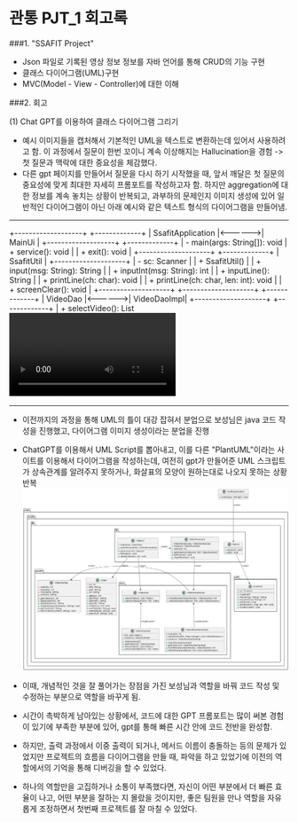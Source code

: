 # 관통 PJT_1 회고록


###1. "SSAFIT Project"
- Json 파일로 기록된 영상 정보 정보를 자바 언어를 통해 CRUD의 기능 구현
- 클래스 다이어그램(UML)구현
- MVC(Model - View - Controller)에 대한 이해


###2. 회고

(1) Chat GPT를 이용하여 클래스 다이어그램 그리기
- 예시 이미지들을 캡처해서 기본적인 UML을 텍스트로 변환하는데 있어서 사용하려고 함. 이 과정에서 질문이 한번 꼬이니 계속 이상해지는 Hallucination을 경험 -> 첫 질문과 맥락에 대한 중요성을 체감했다.
- 다른 gpt 페이지를 만들어서 질문을 다시 하기 시작했을 때, 앞서 깨달은 첫 질문의 중요성에 맞게 최대한 자세히 프롬포트를 작성하고자 함. 하지만  aggregation에 대한 정보를 계속 놓치는 상황이 반복되고, 과부하의 문제인지 이미지 생성에 있어 일반적인 다이어그램이 아닌 아래 예시와 같은 텍스트 형식의 다이어그램을 만들어냄.

-----------------

+-------------------+        +-------------+
| SsafitApplication |<------>| MainUi      |
+-------------------+        +-------------+
| - main(args: String[]): void | + service(): void |
                            | + exit(): void    |
+--------------------+       +-------------+
| SsafitUtil         |
+--------------------+
| - sc: Scanner      |
| + SsafitUtil()     |
| + input(msg: String): String  |
| + inputInt(msg: String): int  |
| + inputLine(): String         |
| + printLine(ch: char): void   |
| + printLine(ch: char, len: int): void |
| + screenClear(): void         |
+--------------------+
+--------------------+        +-------------+
| VideoDao           |<------>| VideoDaoImpl|
+--------------------+        +-------------+
| + selectVideo(): List<Video>  | - list: List<Video> |
| + selectVideoByNo(no: int): Video | - instance: VideoDaoImpl |
                                | + getInstance(): VideoDaoImpl |
                                | + selectVideo(): List<Video>  |
                                | + selectVideoByNo(no: int): Video |
+---------------------+      +--------------+
| Video               |      | VideoUi      |
+---------------------+      +--------------+
| - no: int           |      | - videoDao: VideoDao |
| - title: String     |      | + service(): void    |
| - part: String      |      | + detailVideo(): void|
| - url: String       |
| + getNo(): int      |
| + setNo(no: int): void    |
| + getTitle(): String     |
| + setTitle(title: String): void  |
| + getPart(): String      |
| + setPart(part: String): void    |
| + getUrl(): String       |
| + setUrl(url: String): void      |
| + toString(): String     |
+---------------------+
+----------------------+       +-------------------+
| VideoReviewDao       |<------| VideoReviewDaoImpl|
+----------------------+       +-------------------+
| + insertReview(videoReview: VideoReview): int |
| + selectReview(videoNo: int): List<VideoReview> |
                                | - reviewNo: int         |
                                | - videoReviewDb: Map<Integer, List<VideoReview>> |
                                | - instance: VideoReviewDaoImpl |
                                | + getInstance(): VideoReviewDaoImpl |
                                | + insertReview(videoReview: VideoReview): int |
                                | + selectReview(videoNo: int): List<VideoReview> |
+----------------------+       +-------------------+
| VideoReview          |
+----------------------+
| - videoNo: int       |
| - reviewNo: int      |
| - nickName: String   |
| - content: String    |
| + getVideoNo(): int  |
| + setVideoNo(videoNo: int): void |
| + getReviewNo(): int |
| + setReviewNo(reviewNo: int): void |
| + getNickName(): String           |
| + setNickName(nickName: String): void |
| + getContent(): String            |
| + setContent(content: String): void |
+----------------------+      +------------------+
| VideoReviewUi        |      | - videoReviewDao: VideoReviewDao |
+----------------------+      | - videoNo: int                   |
| + service(): void    |      | + service(): void                |
| + listReview(): void |      | + listReview(): void             |
| + registerReview(): void  |  | + registerReview(): void        |
+----------------------+



-----------------

- 이전까지의 과정을 통해 UML의 틀이 대강 잡혀서 분업으로 보성님은 java 코드 작성을 진행했고, 다이어그램 이미지 생성이라는 분업을 진행
- ChatGPT를 이용해서 UML Script를 뽑아내고, 이를 다른 "PlantUML"이라는 사이트를 이용해서 다이어그램을 작성하는데, 여전히 gpt가 만들어준 UML 스크립트가 상속관계를 알려주지 못하거나, 화살표의 모양이 원하는대로 나오지 못하는 상황 반복
![잘못된 클래스 다이어그램](./asset/실패한_다이어그램.png)


- 이때, 개념적인 것을 잘 풀어가는 장점을 가진 보성님과 역할을 바꿔 코드 작성 및 수정하는 부분으로 역할을 바꾸게 됨.
- 시간이 촉박하게 남아있는 상황에서, 코드에 대한 GPT 프롬포트는 많이 써본 경험이 있기에 부족한 부분에 있어, gpt를 통해 빠른 시간 안에 코드 전반을 완성함.
- 하지만, 출력 과정에서 이중 출력이 되거나, 메서드 이름이 충돌하는 등의 문제가 있었지만 프로젝트의 흐름을 다이어그램을 만들 때, 파악을 하고 있었기에 이전의 역할에서의 기억을 통해 디버깅을 할 수 있었다.
- 하나의 역할만을 고집하거나 소통이 부족했다면, 자신이 어떤 부분에서 더 빠른 효율이 나고, 어떤 부분을 잘하는 지 몰랐을 것이지만, 좋은 팀원을 만나 역할을 자유롭게 조정하면서 첫번째 프로젝트를 잘 마칠 수 있었다.